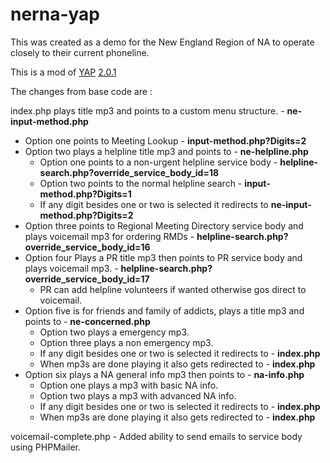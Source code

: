 # nerna-yap

This was created as a demo for the New England Region of NA to operate closely to their current phoneline.

This is a mod of [YAP](https://github.com/radius314/yap/) [2.0.1](https://github.com/radius314/yap/archive/2.0.1.zip)

The changes from base code are :

index.php plays title mp3 and points to a custom menu structure. - **ne-input-method.php**

* Option one points to Meeting Lookup - **input-method.php?Digits=2**
* Option two plays a helpline title mp3 and points to - **ne-helpline.php**
    * Option one points to a non-urgent helpline service body - **helpline-search.php?override_service_body_id=18**
    * Option two points to the normal helpline search - **input-method.php?Digits=1**
    * If any digit besides one or two is selected it redirects to **ne-input-method.php?Digits=2**
* Option three points to Regional Meeting Directory service body and plays voicemail mp3 for ordering RMDs - **helpline-search.php?override_service_body_id=16**
* Option four Plays a PR title mp3 then points to PR service body and plays voicemail mp3. - **helpline-search.php?override_service_body_id=17**
    * PR can add helpline volunteers if wanted otherwise gos direct to voicemail.
* Option five is for friends and family of addicts, plays a title mp3 and points to - **ne-concerned.php**
    * Option two plays a emergency mp3.
    * Option three plays a non emergency mp3.
    * If any digit besides one or two is selected it redirects to - **index.php**
    * When mp3s are done playing it also gets redirected to - **index.php**
* Option six plays a NA general info mp3 then points to - **na-info.php**
    * Option one plays a mp3 with basic NA info.
    * Option two plays a mp3 with advanced NA info.
    * If any digit besides one or two is selected it redirects to - **index.php**
    * When mp3s are done playing it also gets redirected to - **index.php**

voicemail-complete.php - Added ability to send emails to service body using PHPMailer.

